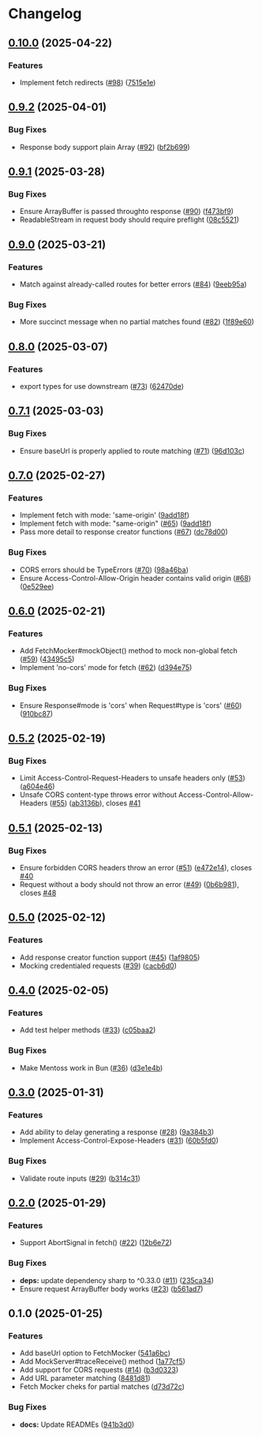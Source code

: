 # Changelog

## [0.10.0](https://github.com/humanwhocodes/mentoss/compare/mentoss-v0.9.2...mentoss-v0.10.0) (2025-04-22)


### Features

* Implement fetch redirects ([#98](https://github.com/humanwhocodes/mentoss/issues/98)) ([7515e1e](https://github.com/humanwhocodes/mentoss/commit/7515e1e88914d411201195018332e5afccfa18bb))

## [0.9.2](https://github.com/humanwhocodes/mentoss/compare/mentoss-v0.9.1...mentoss-v0.9.2) (2025-04-01)


### Bug Fixes

* Response body support plain Array  ([#92](https://github.com/humanwhocodes/mentoss/issues/92)) ([bf2b699](https://github.com/humanwhocodes/mentoss/commit/bf2b6999dd481487172082bada4f9f555cae2c91))

## [0.9.1](https://github.com/humanwhocodes/mentoss/compare/mentoss-v0.9.0...mentoss-v0.9.1) (2025-03-28)


### Bug Fixes

* Ensure ArrayBuffer is passed throughto response ([#90](https://github.com/humanwhocodes/mentoss/issues/90)) ([f473bf9](https://github.com/humanwhocodes/mentoss/commit/f473bf9984c4877a709c8d4e19cfb899d08a9401))
* ReadableStream in request body should require preflight ([08c5521](https://github.com/humanwhocodes/mentoss/commit/08c552157d144f8417ead5186be8f81131c4b640))

## [0.9.0](https://github.com/humanwhocodes/mentoss/compare/mentoss-v0.8.0...mentoss-v0.9.0) (2025-03-21)


### Features

* Match against already-called routes for better errors ([#84](https://github.com/humanwhocodes/mentoss/issues/84)) ([9eeb95a](https://github.com/humanwhocodes/mentoss/commit/9eeb95a561768a100c4a275180af6b13201f8e2a))


### Bug Fixes

* More succinct message when no partial matches found ([#82](https://github.com/humanwhocodes/mentoss/issues/82)) ([1f89e60](https://github.com/humanwhocodes/mentoss/commit/1f89e6016a4c77a313e07d8dce4078e6cdc6d8b3))

## [0.8.0](https://github.com/humanwhocodes/mentoss/compare/mentoss-v0.7.1...mentoss-v0.8.0) (2025-03-07)


### Features

* export types for use downstream ([#73](https://github.com/humanwhocodes/mentoss/issues/73)) ([62470de](https://github.com/humanwhocodes/mentoss/commit/62470de11d185ddd2f21e0ff39e397d582f30282))

## [0.7.1](https://github.com/humanwhocodes/mentoss/compare/mentoss-v0.7.0...mentoss-v0.7.1) (2025-03-03)


### Bug Fixes

* Ensure baseUrl is properly applied to route matching ([#71](https://github.com/humanwhocodes/mentoss/issues/71)) ([96d103c](https://github.com/humanwhocodes/mentoss/commit/96d103cea65dfa1bec4c74f23d282ec6185856c1))

## [0.7.0](https://github.com/humanwhocodes/mentoss/compare/mentoss-v0.6.0...mentoss-v0.7.0) (2025-02-27)


### Features

* Implement fetch with mode: 'same-origin' ([9add18f](https://github.com/humanwhocodes/mentoss/commit/9add18f0da1a0f51709e841e41bbc10ba539a978))
* Implement fetch with mode: "same-origin" ([#65](https://github.com/humanwhocodes/mentoss/issues/65)) ([9add18f](https://github.com/humanwhocodes/mentoss/commit/9add18f0da1a0f51709e841e41bbc10ba539a978))
* Pass more detail to response creator functions ([#67](https://github.com/humanwhocodes/mentoss/issues/67)) ([dc78d00](https://github.com/humanwhocodes/mentoss/commit/dc78d004ebccd10b2bf6886a1ce84500051b1d80))


### Bug Fixes

* CORS errors should be TypeErrors ([#70](https://github.com/humanwhocodes/mentoss/issues/70)) ([98a46ba](https://github.com/humanwhocodes/mentoss/commit/98a46bafb2210126b0449f9ed60d28b1d2e334b4))
* Ensure Access-Control-Allow-Origin header contains valid origin ([#68](https://github.com/humanwhocodes/mentoss/issues/68)) ([0e529ee](https://github.com/humanwhocodes/mentoss/commit/0e529ee723628a551ef505c704cc154a67ebcd7a))

## [0.6.0](https://github.com/humanwhocodes/mentoss/compare/mentoss-v0.5.2...mentoss-v0.6.0) (2025-02-21)


### Features

* Add FetchMocker#mockObject() method to mock non-global fetch ([#59](https://github.com/humanwhocodes/mentoss/issues/59)) ([43495c5](https://github.com/humanwhocodes/mentoss/commit/43495c5aa8c4593e4f50f26e152dc1b6dd513bda))
* Implement 'no-cors' mode for fetch ([#62](https://github.com/humanwhocodes/mentoss/issues/62)) ([d394e75](https://github.com/humanwhocodes/mentoss/commit/d394e75ff5b03dacad082ee69c23565ae5eaeff2))


### Bug Fixes

* Ensure Response#mode is 'cors' when Request#type is 'cors' ([#60](https://github.com/humanwhocodes/mentoss/issues/60)) ([910bc87](https://github.com/humanwhocodes/mentoss/commit/910bc87eb34d1a71e14cc2505c6b2f335ff00bdd))

## [0.5.2](https://github.com/humanwhocodes/mentoss/compare/mentoss-v0.5.1...mentoss-v0.5.2) (2025-02-19)


### Bug Fixes

* Limit Access-Control-Request-Headers to unsafe headers only ([#53](https://github.com/humanwhocodes/mentoss/issues/53)) ([a604e46](https://github.com/humanwhocodes/mentoss/commit/a604e4601807ffb850909f34b1f77a0bec7716f8))
* Unsafe CORS content-type throws error without Access-Control-Allow-Headers ([#55](https://github.com/humanwhocodes/mentoss/issues/55)) ([ab3136b](https://github.com/humanwhocodes/mentoss/commit/ab3136b9804246fa0f04b4a07f48f1665f7228c0)), closes [#41](https://github.com/humanwhocodes/mentoss/issues/41)

## [0.5.1](https://github.com/humanwhocodes/mentoss/compare/mentoss-v0.5.0...mentoss-v0.5.1) (2025-02-13)


### Bug Fixes

* Ensure forbidden CORS headers throw an error ([#51](https://github.com/humanwhocodes/mentoss/issues/51)) ([e472e14](https://github.com/humanwhocodes/mentoss/commit/e472e14e9f9885ed3cc542700f307113e6257336)), closes [#40](https://github.com/humanwhocodes/mentoss/issues/40)
* Request without a body should not throw an error ([#49](https://github.com/humanwhocodes/mentoss/issues/49)) ([0b6b981](https://github.com/humanwhocodes/mentoss/commit/0b6b981df4050178d56ad7c1dcc25133ebd2c976)), closes [#48](https://github.com/humanwhocodes/mentoss/issues/48)

## [0.5.0](https://github.com/humanwhocodes/mentoss/compare/mentoss-v0.4.0...mentoss-v0.5.0) (2025-02-12)


### Features

* Add response creator function support ([#45](https://github.com/humanwhocodes/mentoss/issues/45)) ([1af9805](https://github.com/humanwhocodes/mentoss/commit/1af9805748389ee688ed612bc02130b5e4179c98))
* Mocking credentialed requests ([#39](https://github.com/humanwhocodes/mentoss/issues/39)) ([cacb6d0](https://github.com/humanwhocodes/mentoss/commit/cacb6d0b69b9dc6753e96c42a9c31d94f0fa312b))

## [0.4.0](https://github.com/humanwhocodes/mentoss/compare/mentoss-v0.3.0...mentoss-v0.4.0) (2025-02-05)


### Features

* Add test helper methods ([#33](https://github.com/humanwhocodes/mentoss/issues/33)) ([c05baa2](https://github.com/humanwhocodes/mentoss/commit/c05baa27e828b21c6083c029e01f3f5fb936cdd6))


### Bug Fixes

* Make Mentoss work in Bun ([#36](https://github.com/humanwhocodes/mentoss/issues/36)) ([d3e1e4b](https://github.com/humanwhocodes/mentoss/commit/d3e1e4bb13c3db9e92069c8a90bd7f021e4df036))

## [0.3.0](https://github.com/humanwhocodes/mentoss/compare/mentoss-v0.2.0...mentoss-v0.3.0) (2025-01-31)


### Features

* Add ability to delay generating a response ([#28](https://github.com/humanwhocodes/mentoss/issues/28)) ([9a384b3](https://github.com/humanwhocodes/mentoss/commit/9a384b356e2f37fddc0407c4b05ec8a46bebb620))
* Implement Access-Control-Expose-Headers ([#31](https://github.com/humanwhocodes/mentoss/issues/31)) ([60b5fd0](https://github.com/humanwhocodes/mentoss/commit/60b5fd0ea87d5ab603744628bb5564f34f4bf039))


### Bug Fixes

* Validate route inputs ([#29](https://github.com/humanwhocodes/mentoss/issues/29)) ([b314c31](https://github.com/humanwhocodes/mentoss/commit/b314c31f76bb91e17ee4b2354ba13708915af28f))

## [0.2.0](https://github.com/humanwhocodes/mentoss/compare/mentoss-v0.1.0...mentoss-v0.2.0) (2025-01-29)


### Features

* Support AbortSignal in fetch() ([#22](https://github.com/humanwhocodes/mentoss/issues/22)) ([12b6e72](https://github.com/humanwhocodes/mentoss/commit/12b6e72061fab308964e0748a9fe178ea76e2781))


### Bug Fixes

* **deps:** update dependency sharp to ^0.33.0 ([#11](https://github.com/humanwhocodes/mentoss/issues/11)) ([235ca34](https://github.com/humanwhocodes/mentoss/commit/235ca34579e8f0508749b34e96b88a48e475da48))
* Ensure request ArrayBuffer body works ([#23](https://github.com/humanwhocodes/mentoss/issues/23)) ([b561ad7](https://github.com/humanwhocodes/mentoss/commit/b561ad73800549cef7e52d5ce3dd290eec862779))

## 0.1.0 (2025-01-25)

### Features

* Add baseUrl option to FetchMocker ([541a6bc](https://github.com/humanwhocodes/mentoss/commit/541a6bc872c80676298c049dd0dfa2130ea9e373))
* Add MockServer#traceReceive() method ([1a77cf5](https://github.com/humanwhocodes/mentoss/commit/1a77cf599d653a55bb31a1d189a55eee60c9b185))
* Add support for CORS requests ([#14](https://github.com/humanwhocodes/mentoss/issues/14)) ([b3d0323](https://github.com/humanwhocodes/mentoss/commit/b3d032321e1790b033bc567a098b7151ec80b403))
* Add URL parameter matching ([8481d81](https://github.com/humanwhocodes/mentoss/commit/8481d816a67f5adeefff2b6e1d0200eb1f9aee8f))
* Fetch Mocker cheks for partial matches ([d73d72c](https://github.com/humanwhocodes/mentoss/commit/d73d72c30e955edc2731743310630a2f3e7d2ceb))


### Bug Fixes

* **docs:** Update READMEs ([941b3d0](https://github.com/humanwhocodes/mentoss/commit/941b3d0861843ecec07e48f0da46c85c1c7691d5))
